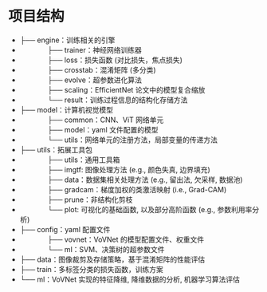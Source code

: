 # 项目结构

- ├── engine：训练相关的引擎
- $~~~~~~~~~~~~~~$├── trainer：神经网络训练器
- $~~~~~~~~~~~~~~$├── loss：损失函数 (对比损失，焦点损失)
- $~~~~~~~~~~~~~~$├── crosstab：混淆矩阵 (多分类)
- $~~~~~~~~~~~~~~$├── evolve：超参数进化算法
- $~~~~~~~~~~~~~~$├── scaling：EfficientNet 论文中的模型复合缩放
- $~~~~~~~~~~~~~~$└── result：训练过程信息的结构化存储方法
- ├── model：计算机视觉模型
- $~~~~~~~~~~~~~~$├── common：CNN、ViT 网络单元
- $~~~~~~~~~~~~~~$├── model：yaml 文件配置的模型
- $~~~~~~~~~~~~~~$└── utils：网络单元的注册方法，局部变量的传递方法
- ├── utils：拓展工具包
- $~~~~~~~~~~~~~~$├── utils：通用工具箱
- $~~~~~~~~~~~~~~$├── imgtf: 图像处理方法 (e.g., 颜色失真, 边界填充)
- $~~~~~~~~~~~~~~$├── data：数据集相关处理方法 (e.g., 留出法, 欠采样, 数据池)
- $~~~~~~~~~~~~~~$├── gradcam：梯度加权的类激活映射 (i.e., Grad-CAM)
- $~~~~~~~~~~~~~~$├── prune：非结构化剪枝
- $~~~~~~~~~~~~~~$└── plot: 可视化的基础函数, 以及部分高阶函数 (e.g., 参数利用率分析)
- ├── config：yaml 配置文件
- $~~~~~~~~~~~~~~$├── vovnet：VoVNet 的模型配置文件、权重文件
- $~~~~~~~~~~~~~~$└── ml：SVM、决策树的超参数文件
- ├── data：图像裁剪及存储策略，基于混淆矩阵的性能评估
- ├── train：多标签分类的损失函数，训练方案
- └── ml：VoVNet 实现的特征降维, 降维数据的分析, 机器学习算法评估
